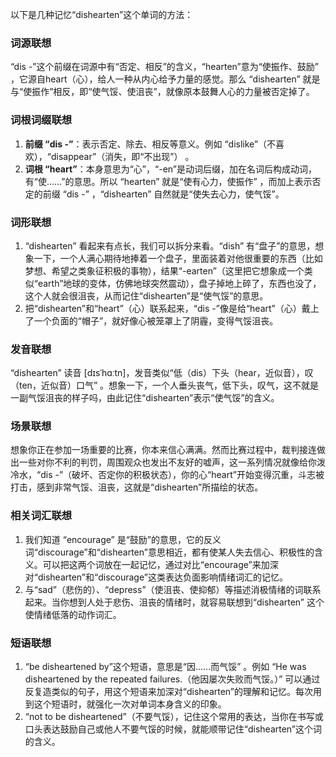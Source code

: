 以下是几种记忆“dishearten”这个单词的方法：

### 词源联想
“dis -”这个前缀在词源中有“否定、相反”的含义，“hearten”意为“使振作、鼓励” ，它源自heart（心），给人一种从内心给予力量的感觉。那么 “dishearten” 就是与“使振作”相反，即“使气馁、使沮丧”，就像原本鼓舞人心的力量被否定掉了。

### 词根词缀联想
1. **前缀 “dis -”**：表示否定、除去、相反等意义。例如 “dislike”（不喜欢），“disappear”（消失，即“不出现”） 。
2. **词根 “heart”**：本身意思为“心”，“-en”是动词后缀，加在名词后构成动词，有“使……”的意思。所以 “hearten” 就是“使有心力，使振作” ，而加上表示否定的前缀 “dis -” ，“dishearten” 自然就是“使失去心力，使气馁”。

### 词形联想
1. “dishearten” 看起来有点长，我们可以拆分来看。“dish” 有“盘子”的意思，想象一下，一个人满心期待地捧着一个盘子，里面装着对他很重要的东西（比如梦想、希望之类象征积极的事物），结果“-earten”（这里把它想象成一个类似“earth”地球的变体，仿佛地球突然震动），盘子掉地上碎了，东西也没了，这个人就会很沮丧，从而记住“dishearten”是“使气馁”的意思。
2. 把“dishearten”和“heart”（心）联系起来，“dis -”像是给“heart”（心）戴上了一个负面的“帽子”，就好像心被笼罩上了阴霾，变得气馁沮丧。

### 发音联想
“dishearten” 读音 [dɪsˈhɑːtn]，发音类似“低（dis）下头（hear，近似音），叹（ten，近似音）口气” 。想象一下，一个人垂头丧气，低下头，叹气，这不就是一副气馁沮丧的样子吗，由此记住“dishearten”表示“使气馁”的含义。

### 场景联想
想象你正在参加一场重要的比赛，你本来信心满满。然而比赛过程中，裁判接连做出一些对你不利的判罚，周围观众也发出不友好的嘘声，这一系列情况就像给你泼冷水，“dis -”（破坏、否定你的积极状态），你的心“heart”开始变得沉重，斗志被打击，感到非常气馁、沮丧，这就是“dishearten”所描绘的状态。

### 相关词汇联想
1. 我们知道 “encourage” 是“鼓励”的意思，它的反义词“discourage”和“dishearten”意思相近，都有使某人失去信心、积极性的含义。可以把这两个词放在一起记忆，通过对比“encourage”来加深对“dishearten”和“discourage”这类表达负面影响情绪词汇的记忆。
2. 与“sad”（悲伤的）、“depress”（使沮丧、使抑郁）等描述消极情绪的词联系起来。当你想到人处于悲伤、沮丧的情绪时，就容易联想到“dishearten” 这个使情绪低落的动作词汇。

### 短语联想
1. “be disheartened by”这个短语，意思是“因……而气馁” 。例如 “He was disheartened by the repeated failures.（他因屡次失败而气馁。）” 可以通过反复造类似的句子，用这个短语来加深对“dishearten”的理解和记忆。每次用到这个短语时，就强化一次对单词本身含义的印象。
2. “not to be disheartened”（不要气馁），记住这个常用的表达，当你在书写或口头表达鼓励自己或他人不要气馁的时候，就能顺带记住“dishearten”这个词的含义。 